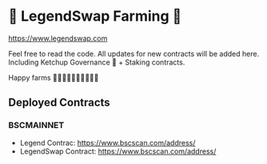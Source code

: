 # 🦸 LegendSwap Farming 🦸

https://www.legendswap.com

Feel free to read the code. All updates for new contracts will be added here.
Including Ketchup Governance 🍅 + Staking contracts.

Happy farms 🦸🦸🦸🦸🦸🦸🦸🦸🦸🦸

## Deployed Contracts

### BSCMAINNET

- Legend Contrac:  https://www.bscscan.com/address/
- LegendSwap Contract:   https://www.bscscan.com/address/
